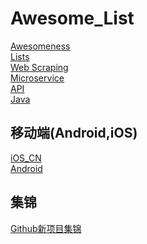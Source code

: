# Awesome_List
[Awesomeness](https://github.com/bayandin/awesome-awesomeness)<br/>
[Lists](https://github.com/jnv/lists)<br/>
[Web Scraping](https://github.com/lorien/awesome-web-scraping)<br/>
[Microservice](https://github.com/mfornos/awesome-microservices)<br/>
[API](https://github.com/Kikobeats/awesome-api)<br/>
[Java](https://github.com/akullpp/awesome-java)<br/>
## 移动端(Android,iOS)
[iOS_CN](https://github.com/jobbole/awesome-ios-cn)<br/>
[Android](https://github.com/JStumpp/awesome-android)<br/>

## 集锦
[Github新项目集锦](https://github.com/GitHubDaily/GitHubDaily)
